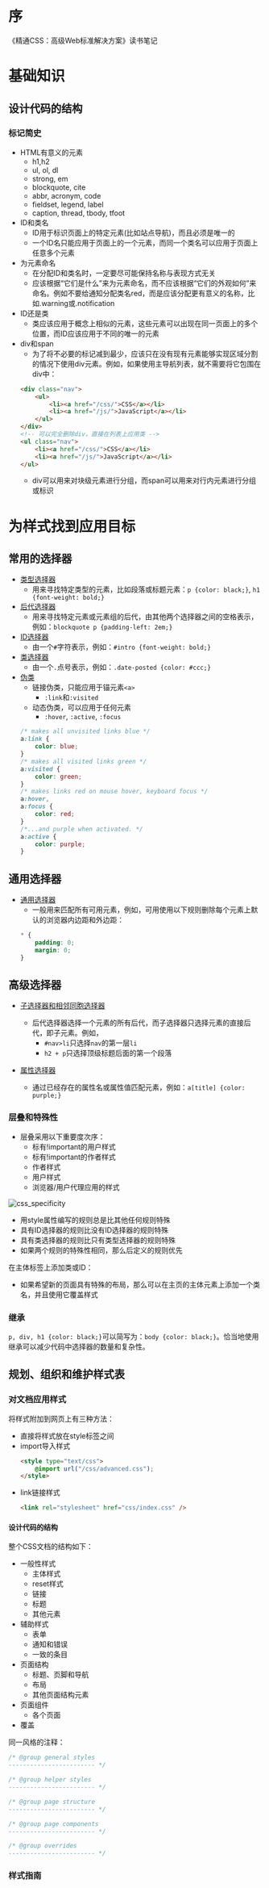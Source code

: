 # 序
《精通CSS：高级Web标准解决方案》读书笔记

# 基础知识

## 设计代码的结构
### 标记简史
* HTML有意义的元素
    * h1,h2
    * ul, ol, dl
    * strong, em
    * blockquote, cite
    * abbr, acronym, code
    * fieldset, legend, label
    * caption, thread, tbody, tfoot
* ID和类名
    * ID用于标识页面上的特定元素(比如站点导航)，而且必须是唯一的
    * 一个ID名只能应用于页面上的一个元素，而同一个类名可以应用于页面上任意多个元素
* 为元素命名
    * 在分配ID和类名时，一定要尽可能保持名称与表现方式无关
    * 应该根据“它们是什么”来为元素命名，而不应该根据“它们的外观如何”来命名。例如不要给通知分配类名red，而是应该分配更有意义的名称，比如.warning或.notification
* ID还是类
    * 类应该应用于概念上相似的元素，这些元素可以出现在同一页面上的多个位置，而ID应该应用于不同的唯一的元素
* div和span
    * 为了将不必要的标记减到最少，应该只在没有现有元素能够实现区域分割的情况下使用div元素。例如，如果使用主导航列表，就不需要将它包围在div中：
    ```html
    <div class="nav">
        <ul>
            <li><a href="/css/">CSS</a></li>
            <li><a href="/js/">JavaScript</a></li>
        </ul>
    </div>
    <!-- 可以完全删除div，直接在列表上应用类 -->
    <ul class="nav">
        <li><a href="/css/">CSS</a></li>
        <li><a href="/js/">JavaScript</a></li>
    </ul>
    ```
    * div可以用来对块级元素进行分组，而span可以用来对行内元素进行分组或标识

# 为样式找到应用目标

## 常用的选择器
* [类型选择器](https://developer.mozilla.org/zh-CN/docs/Web/CSS/Type_selectors)
    * 用来寻找特定类型的元素，比如段落或标题元素：`p {color: black;}`, `h1 {font-weight: bold;}`
* [后代选择器](https://developer.mozilla.org/zh-CN/docs/Web/CSS/Descendant_combinator)
    * 用来寻找特定元素或元素组的后代，由其他两个选择器之间的空格表示，例如：`blockquote p {padding-left: 2em;}`
* [ID选择器](https://developer.mozilla.org/zh-CN/docs/Web/CSS/ID_selectors)
    * 由一个`#`字符表示，例如：`#intro {font-weight: bold;}`
* [类选择器](https://developer.mozilla.org/zh-CN/docs/Web/CSS/Class_selectors)
    * 由一个`.`点号表示，例如：`.date-posted {color: #ccc;}`
* [伪类](https://developer.mozilla.org/zh-CN/docs/Web/CSS/Pseudo-classes)
    * 链接伪类，只能应用于锚元素`<a>`
        * `:link`和`:visited`
    * 动态伪类，可以应用于任何元素
        * `:hover`, `:active`, `:focus`
    ```css
    /* makes all unvisited links blue */
    a:link {
        color: blue;
    }
    /* makes all visited links green */
    a:visited {
        color: green;
    }
    /* makes links red on mouse hover, keyboard focus */
    a:hover,
    a:focus {
        color: red;
    }
    /*...and purple when activated. */
    a:active {
        color: purple;
    }
    ```

## 通用选择器
* [通用选择器](https://developer.mozilla.org/zh-CN/docs/Web/CSS/Universal_selectors)
    * 一般用来匹配所有可用元素，例如，可用使用以下规则删除每个元素上默认的浏览器内边距和外边距：
    ```css
    * {
        padding: 0;
        margin: 0;
    }
    ```

## 高级选择器
* [子选择器和相邻同胞选择器](https://developer.mozilla.org/zh-CN/docs/Web/CSS/Child_combinator)
    * 后代选择器选择一个元素的所有后代，而子选择器只选择元素的直接后代，即子元素。例如，
        * `#nav>li`只选择`nav`的第一层`li`
        * `h2 + p`只选择顶级标题后面的第一个段落

* [属性选择器](https://developer.mozilla.org/zh-CN/docs/Web/CSS/Attribute_selectors)
    * 通过已经存在的属性名或属性值匹配元素，例如：`a[title] {color: purple;}`

### 层叠和特殊性
* 层叠采用以下重要度次序：
    * 标有!important的用户样式
    * 标有!important的作者样式
    * 作者样式
    * 用户样式
    * 浏览器/用户代理应用的样式

![css_specificity](./pictures/css_specificity.png)
* 用style属性编写的规则总是比其他任何规则特殊
* 具有ID选择器的规则比没有ID选择器的规则特殊
* 具有类选择器的规则比只有类型选择器的规则特殊
* 如果两个规则的特殊性相同，那么后定义的规则优先

在主体标签上添加类或ID：
* 如果希望新的页面具有特殊的布局，那么可以在主页的主体元素上添加一个类名，并且使用它覆盖样式

### 继承
`p, div, h1 {color: black;}`可以简写为：`body {color: black;}`。恰当地使用继承可以减少代码中选择器的数量和复杂性。

## 规划、组织和维护样式表

### 对文档应用样式
将样式附加到网页上有三种方法：
* 直接将样式放在style标签之间
* import导入样式
    ```html
    <style type="text/css">
        @import url("/css/advanced.css");
    </style>
    ```
* link链接样式
    ```html
    <link rel="stylesheet" href="css/index.css" />
    ```

#### 设计代码的结构
整个CSS文档的结构如下：
* 一般性样式
    * 主体样式
    * reset样式
    * 链接
    * 标题
    * 其他元素
* 辅助样式
    * 表单
    * 通知和错误
    * 一致的条目
* 页面结构
    * 标题、页脚和导航
    * 布局
    * 其他页面结构元素
* 页面组件
    * 各个页面
* 覆盖

同一风格的注释：
```css
/* @group general styles
------------------------ */

/* @group helper styles
------------------------ */

/* @group page structure
------------------------ */

/* @group page components
------------------------ */

/* @group overrides
------------------------ */
```

### 样式指南


